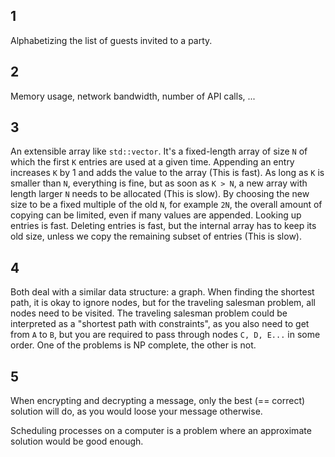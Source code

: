 
## 1

Alphabetizing the list of guests invited to a party.

## 2

Memory usage, network bandwidth, number of API calls, ...

## 3

An extensible array like `std::vector`.
It's a fixed-length array of size `N` of which the first `K` entries are used at a given time.
Appending an entry increases `K` by 1 and adds the value to the array (This is fast).
As long as `K` is smaller than `N`, everything is fine, but as soon as `K > N`, a new array with length larger `N` needs to be allocated (This is slow).
By choosing the new size to be a fixed multiple of the old `N`, for example `2N`, the overall amount of copying can be limited, even if many values are appended.
Looking up entries is fast.
Deleting entries is fast, but the internal array has to keep its old size, unless we copy the remaining subset of entries (This is slow).

## 4
Both deal with a similar data structure: a graph.
When finding the shortest path, it is okay to ignore nodes, but for the traveling salesman problem, all nodes need to be visited.
The traveling salesman problem could be interpreted as a "shortest path with constraints", as you also need to get from `A` to `B`, but you are required to pass through nodes `C, D, E...` in some order.
One of the problems is NP complete, the other is not.

## 5
When encrypting and decrypting a message, only the best (== correct) solution will do, as you would loose your message otherwise.

Scheduling processes on a computer is a problem where an approximate solution would be good enough.
